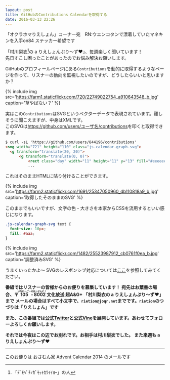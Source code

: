 ```yaml
---
layout: post
title: GitHubのContributions Calendarを取得する
date: 2016-03-13 22:26
---
```


「オクラホマりえしょん」コーナー宛　RN:ウエンコタンで漂着していたマネキンを入手on84
ステッカー希望です

「村川梨衣[^1]の a りえしょんぷり～ず❤」、毎週楽しく聞いています！  
先日すこし困ったことがあったのでお悩み解決お願いします。

[^1]: 「ﾃﾞﾓﾍﾟﾁﾉｶﾞﾓｯﾄｶﾜｲｲﾖｰ」の人

GitHubのプロフィールページにある`Contributions`を動的に取得するようなページを作って、リスナーの動向を監視したいのですが、どうしたらいいと思いますか？

{% include img src='https://farm1.staticflickr.com/720/22749022754_a910643548_b.jpg' caption='草やばない？' %}

実はこの`Contributions`はSVGというベクターデータで表現されています。難しそうに聞こえますが、中身はXMLです。  
このSVGは<https://github.com/users/ユーザ名/contributions>を叩くと取得できます。

```html
$ curl -sL 'https://github.com/users/844196/contributions'
<svg width="721" height="110" class="js-calendar-graph-svg">
  <g transform="translate(20, 20)">
      <g transform="translate(0, 0)">
          <rect class="day" width="11" height="11" y="13" fill="#eeeeee" data-count="0" data-date="2015-03-09"/>
          ...
```

これはそのままHTMLに貼り付けることができます。

{% include img src='https://farm2.staticflickr.com/1691/25347050960_db110818a9_b.jpg' caption='取得したそのままのSVG' %}

このままでもいいですが、文字の色・大きさを本家からCSSを流用するといい感じになります。

```css
.js-calendar-graph-svg text {
  font-size: 10px;
  fill: #aaa;
}
```

{% include img src='https://farm2.staticflickr.com/1482/25523987912_cb0761f0ea_b.jpg' caption='調整済みSVG' %}

うまくいったかよ〜
SVGのレスポンシブ対応については[ここ](http://qiita.com/SFPGMR/items/f32855b9cf038f5654bd)を参照してみてください。

**番組ではリスナーの皆様からのお便りを募集しています！**
**宛先はお葉書の場合、〒<ruby>105<rt>いちれーごー</rt></ruby><ruby>-<rt>の</rt></ruby><ruby>8002<rt>はっせんに！</rt></ruby> 文化放送 超A&G+ 「村川梨衣の a りえしょんぷり～ず❤」まで**
**メールの場合はすべて小文字で、`rietion@joqr.net`までです。`rietion`のつづりは「りえしょん」です**

**また、この番組では[公式Twitter](https://twitter.com/rietion)と[公式Vine](https://vine.co/u/1192619650127683584)を展開しています。あわせてフォローよろしくお願いします。**

**それでは今夜はこの辺でお別れです。お相手は村川梨衣でした。**
**また来週も a りえしょんぷり～ず❤**

---

このお便りは おさむん家 Advent Calendar 2014 のメールです
